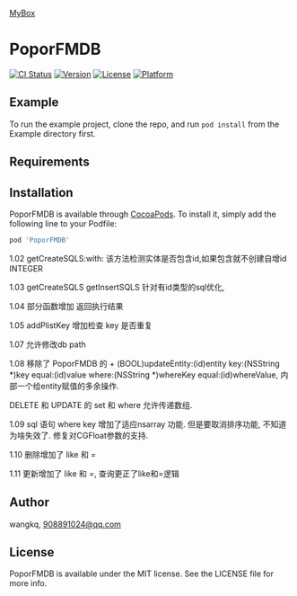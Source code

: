 <a href='https://github.com/popor/mybox'> MyBox </a>

# PoporFMDB

[![CI Status](https://img.shields.io/travis/wangkq/PoporFMDB.svg?style=flat)](https://travis-ci.org/wangkq/PoporFMDB)
[![Version](https://img.shields.io/cocoapods/v/PoporFMDB.svg?style=flat)](https://cocoapods.org/pods/PoporFMDB)
[![License](https://img.shields.io/cocoapods/l/PoporFMDB.svg?style=flat)](https://cocoapods.org/pods/PoporFMDB)
[![Platform](https://img.shields.io/cocoapods/p/PoporFMDB.svg?style=flat)](https://cocoapods.org/pods/PoporFMDB)

## Example

To run the example project, clone the repo, and run `pod install` from the Example directory first.

## Requirements

## Installation

PoporFMDB is available through [CocoaPods](https://cocoapods.org). To install
it, simply add the following line to your Podfile:

```ruby
pod 'PoporFMDB'
```

1.02
getCreateSQLS:with:
该方法检测实体是否包含id,如果包含就不创建自增id INTEGER

1.03
getCreateSQLS getInsertSQLS 针对有id类型的sql优化,

1.04
部分函数增加 返回执行结果

1.05
addPlistKey 增加检查 key 是否重复

1.07
允许修改db path

1.08
移除了 PoporFMDB 的 + (BOOL)updateEntity:(id)entity key:(NSString *)key equal:(id)value where:(NSString *)whereKey equal:(id)whereValue, 内部一个给entity赋值的多余操作.

DELETE 和 UPDATE 的 set 和 where 允许传递数组.

1.09
sql 语句 where key 增加了适应nsarray 功能. 但是要取消排序功能, 不知道为啥失效了.
修复对CGFloat参数的支持.

1.10
删除增加了 like 和 =

1.11
更新增加了 like 和 =,  查询更正了like和=逻辑

## Author

wangkq, 908891024@qq.com

## License

PoporFMDB is available under the MIT license. See the LICENSE file for more info.
